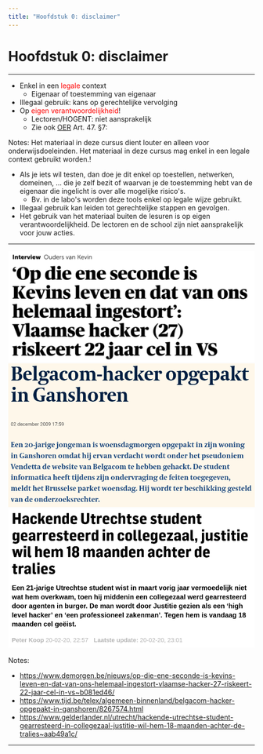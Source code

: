 ```yaml
---
title: "Hoofdstuk 0: disclaimer"
---
```


# Hoofdstuk 0: disclaimer

---

-   Enkel in een <span style="color:red">legale</span> context
    -   Eigenaar of toestemming van eigenaar
-   Illegaal gebruik: kans op gerechtelijke vervolging
-   Op <span style="color:red">eigen verantwoordelijkheid</span>!
    -   Lectoren/HOGENT: niet aansprakelijk
    -   Zie ook [OER](https://www.hogent.be/student/een-vlotte-start/onderwijs-en-examenregeling/) Art. 47. §7:

Notes:
Het materiaal in deze cursus dient louter en alleen voor onderwijsdoeleinden. Het materiaal in deze cursus mag enkel in een legale context gebruikt worden.!

-   Als je iets wil testen, dan doe je dit enkel op toestellen, netwerken, domeinen, ... die je zelf bezit of waarvan je de toestemming hebt van de eigenaar die ingelicht is over alle mogelijke risico's.
    -   Bv. in de labo's worden deze tools enkel op legale wijze gebruikt.
-   Illegaal gebruik kan leiden tot gerechtelijke stappen en gevolgen.
-   Het gebruik van het materiaal buiten de lesuren is op eigen verantwoordelijkheid. De lectoren en de school zijn niet aansprakelijk voor jouw acties.

---

<div class="multicolumn">
<div>
    <img src="./img/h0/disclaimer1.png" />
    <img src="./img/h0/disclaimer2.png" />
</div>
<div>
    <img src="./img/h0/disclaimer3.png" />
</div>
</div>

Notes:

<!-- eerste link werkt enkel bij copy paste, niet bij klikken -->

-   https://www.demorgen.be/nieuws/op-die-ene-seconde-is-kevins-leven-en-dat-van-ons-helemaal-ingestort-vlaamse-hacker-27-riskeert-22-jaar-cel-in-vs~b081ed46/
-   https://www.tijd.be/telex/algemeen-binnenland/belgacom-hacker-opgepakt-in-ganshoren/8267574.html
-   https://www.gelderlander.nl/utrecht/hackende-utrechtse-student-gearresteerd-in-collegezaal-justitie-wil-hem-18-maanden-achter-de-tralies~aab49a1c/

---
